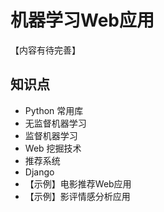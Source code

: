 # 机器学习Web应用

【内容有待完善】

## 知识点

- Python 常用库
- 无监督机器学习
- 监督机器学习
- Web 挖掘技术
- 推荐系统
- Django
- 【示例】电影推荐Web应用
- 【示例】影评情感分析应用